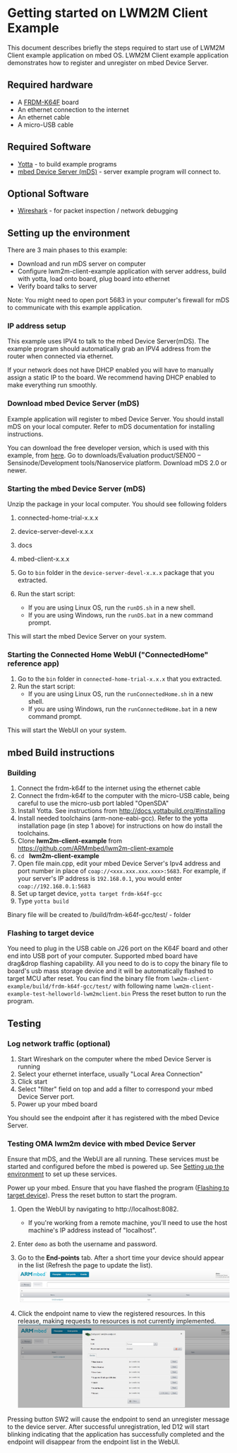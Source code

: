 # Getting started on LWM2M Client Example

This document describes briefly the steps required to start use of LWM2M Client example application on mbed OS. LWM2M Client example application demonstrates how to register and unregister on mbed Device Server.

## Required hardware
* A [FRDM-K64F](http://developer.mbed.org/platforms/frdm-k64f/) board
* An ethernet connection to the internet
* An ethernet cable
* A micro-USB cable

## Required Software

* [Yotta](http://docs.yottabuild.org/#installing) - to build example programs
* [mbed Device Server (mDS)](#download-mbed-device-server-mds) - server example program will connect to.

## Optional Software
* [Wireshark](https://www.wireshark.org/) - for packet inspection / network debugging

## Setting up the environment
There are 3 main phases to this example:
- Download and run mDS server on computer
- Configure lwm2m-client-example application  with server address, build with yotta, load onto board, plug board into ethernet
- Verify board talks to server

Note: You might need to open port 5683 in your computer's firewall for mDS to communicate with this example application.

### IP address setup

This example uses IPV4 to talk to the mbed Device Server(mDS). The example program should automatically grab an IPV4 address from the router when connected via ethernet.

If your network does not have DHCP enabled you will have to manually assign a static IP to the board. We recommend having DHCP enabled to make everything run smoothly.

### Download mbed Device Server (mDS)

Example application will register to mbed Device Server. You should install mDS on your local computer. Refer to mDS documentation for installing instructions.

You can download the free developer version, which is used with this example, from [here](https://silver.arm.com/browse/SEN00).
Go to downloads/Evaluation product/SEN00 – Sensinode/Development tools/Nanoservice platform. Download mDS 2.0 or newer.


### Starting the mbed Device Server (mDS)

Unzip the package in your local computer. You should see following folders
1. connected-home-trial-x.x.x
2. device-server-devel-x.x.x
3. docs
4. mbed-client-x.x.x


1. Go to `bin` folder in the  `device-server-devel-x.x.x` package that you extracted.
2. Run the start script:
    - If you are using Linux OS, run the `runDS.sh` in a new shell.
    - If you are using Windows, run the `runDS.bat` in a new command prompt.

This will start the mbed Device Server on your system.

### Starting the Connected Home WebUI ("ConnectedHome" reference app)
1. Go to the `bin` folder in `connected-home-trial-x.x.x` that you extracted.
2. Run the start script:
    - If you are using Linux OS, run the `runConnectedHome.sh` in a new shell.
    - If you are using Windows, run the `runConnectedHome.bat` in a new command prompt.

This will start the WebUI on your system.

## mbed Build instructions

### Building
1. Connect the frdm-k64f to the internet using the ethernet cable
2. Connect the frdm-k64f to the computer with the micro-USB cable, being careful to use the micro-usb port labled "OpenSDA"
3. Install Yotta. See instructions from http://docs.yottabuild.org/#installing
4. Install needed toolchains (arm-none-eabi-gcc). Refer to the yotta installation page (in step 1 above) for instructions on how do install the toolchains.
5. Clone **lwm2m-client-example** from https://github.com/ARMmbed/lwm2m-client-example
6. `cd ` **lwm2m-client-example**
7. Open file main.cpp, edit your mbed Device Server's Ipv4 address and port number in place of `coap://<xxx.xxx.xxx.xxx>:5683`. For example, if your server's IP address is `192.168.0.1`, you would enter `coap://192.168.0.1:5683`
8. Set up target device, `yotta target frdm-k64f-gcc`
9. Type `yotta build`

Binary file will be created to /build/frdm-k64f-gcc/test/ - folder

### Flashing to target device

You need to plug in the USB cable on J26 port on the K64F board and other end into  USB port of your computer.
Supported mbed board have drag&drop flashing capability. All you need to do is to copy the binary file to board's usb mass storage device and it will be automatically flashed to target MCU after reset.
You can find the binary file from `lwm2m-client-example/build/frdm-k64f-gcc/test/` with following name `lwm2m-client-example-test-helloworld-lwm2mclient.bin`
Press the reset button to run the program.

## Testing

### Log network traffic (optional)

1. Start Wireshark on the computer where the mbed Device Server is running
2. Select your ethernet interface, usually "Local Area Connection"
3. Click start
4. Select "filter" field on top and add a filter to correspond your mbed Device Server port.
5. Power up your mbed board

You should see the endpoint after it has registered with the mbed Device Server.

### Testing OMA lwm2m device with mbed Device Server

Ensure that mDS, and the WebUI are all running. These services must be started and configured before the mbed is powered up. See [Setting up the environment](#setting-up-the-environment) to set up these services.

Power up your mbed. Ensure that you have flashed the program ([Flashing to target device](#flashing-to-target-device)). Press the reset button to start the program.

1. Open the WebUI by navigating to http://localhost:8082.
    - If you're working from a remote machine, you'll need to use the host machine's IP address instead of "localhost".
2. Enter `demo` as both the username and password.
3. Go to the **End-points** tab. After a short time your device should appear in the list (Refresh the page to update the list).
![Node registered](img/registered.jpg)

4. Click the endpoint name to view the registered resources. In this release, making requests to resources is not currently implemented.
![Resource list](img/endpoint_resources.jpg)

Pressing button SW2 will cause the endpoint to send an unregister message to the device server. After successful unregistration, led D12 will start blinking indicating that the application has successfully completed and the endpoint will disappear from the endpoint list in the WebUI.
